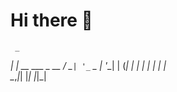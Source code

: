# Hi there 👋
     _                
  __| |_ __ ___  _ __ 
 / _` | '_ ` _ \| '__|
| (_| | | | | | | |   
 \__,_|_| |_| |_|_|   
 

